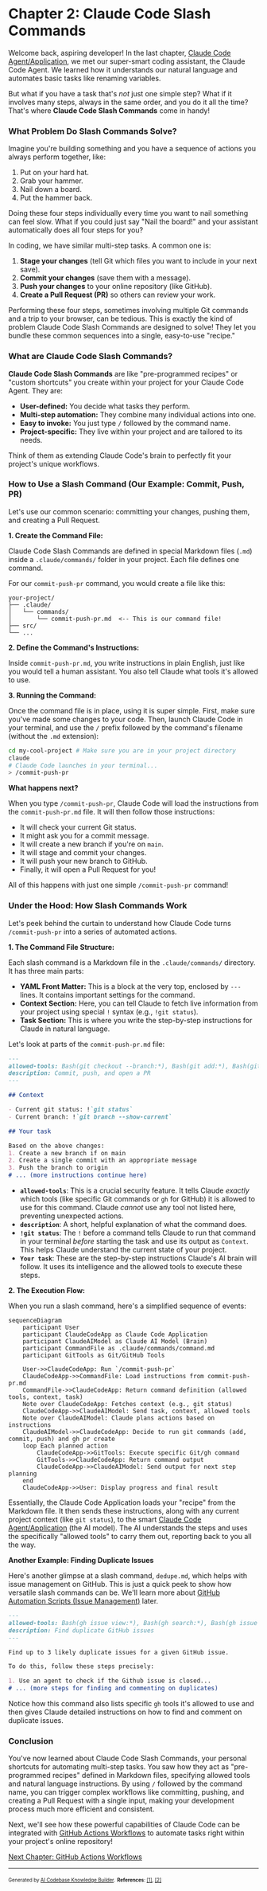 # Chapter 2: Claude Code Slash Commands

Welcome back, aspiring developer! In the last chapter, [Claude Code Agent/Application](01_claude_code_agent_application_.md), we met our super-smart coding assistant, the Claude Code Agent. We learned how it understands our natural language and automates basic tasks like renaming variables.

But what if you have a task that's *not* just one simple step? What if it involves many steps, always in the same order, and you do it all the time? That's where **Claude Code Slash Commands** come in handy!

### What Problem Do Slash Commands Solve?

Imagine you're building something and you have a sequence of actions you always perform together, like:
1.  Put on your hard hat.
2.  Grab your hammer.
3.  Nail down a board.
4.  Put the hammer back.

Doing these four steps individually every time you want to nail something can feel slow. What if you could just say "Nail the board!" and your assistant automatically does all four steps for you?

In coding, we have similar multi-step tasks. A common one is:

1.  **Stage your changes** (tell Git which files you want to include in your next save).
2.  **Commit your changes** (save them with a message).
3.  **Push your changes** to your online repository (like GitHub).
4.  **Create a Pull Request (PR)** so others can review your work.

Performing these four steps, sometimes involving multiple Git commands and a trip to your browser, can be tedious. This is exactly the kind of problem Claude Code Slash Commands are designed to solve! They let you bundle these common sequences into a single, easy-to-use "recipe."

### What are Claude Code Slash Commands?

**Claude Code Slash Commands** are like "pre-programmed recipes" or "custom shortcuts" you create within your project for your Claude Code Agent. They are:

*   **User-defined:** You decide what tasks they perform.
*   **Multi-step automation:** They combine many individual actions into one.
*   **Easy to invoke:** You just type `/` followed by the command name.
*   **Project-specific:** They live within your project and are tailored to its needs.

Think of them as extending Claude Code's brain to perfectly fit your project's unique workflows.

### How to Use a Slash Command (Our Example: Commit, Push, PR)

Let's use our common scenario: committing your changes, pushing them, and creating a Pull Request.

**1. Create the Command File:**

Claude Code Slash Commands are defined in special Markdown files (`.md`) inside a `.claude/commands/` folder in your project. Each file defines one command.

For our `commit-push-pr` command, you would create a file like this:

```
your-project/
├── .claude/
│   └── commands/
│       └── commit-push-pr.md  <-- This is our command file!
├── src/
└── ...
```

**2. Define the Command's Instructions:**

Inside `commit-push-pr.md`, you write instructions in plain English, just like you would tell a human assistant. You also tell Claude what tools it's allowed to use.

**3. Running the Command:**

Once the command file is in place, using it is super simple. First, make sure you've made some changes to your code. Then, launch Claude Code in your terminal, and use the `/` prefix followed by the command's filename (without the `.md` extension):

```bash
cd my-cool-project # Make sure you are in your project directory
claude
# Claude Code launches in your terminal...
> /commit-push-pr
```

**What happens next?**

When you type `/commit-push-pr`, Claude Code will load the instructions from the `commit-push-pr.md` file. It will then follow those instructions:

*   It will check your current Git status.
*   It might ask you for a commit message.
*   It will create a new branch if you're on `main`.
*   It will stage and commit your changes.
*   It will push your new branch to GitHub.
*   Finally, it will open a Pull Request for you!

All of this happens with just one simple `/commit-push-pr` command!

### Under the Hood: How Slash Commands Work

Let's peek behind the curtain to understand how Claude Code turns `/commit-push-pr` into a series of automated actions.

**1. The Command File Structure:**

Each slash command is a Markdown file in the `.claude/commands/` directory. It has three main parts:

*   **YAML Front Matter:** This is a block at the very top, enclosed by `---` lines. It contains important settings for the command.
*   **Context Section:** Here, you can tell Claude to fetch live information from your project using special `!` syntax (e.g., `!git status`).
*   **Task Section:** This is where you write the step-by-step instructions for Claude in natural language.

Let's look at parts of the `commit-push-pr.md` file:

```markdown
---
allowed-tools: Bash(git checkout --branch:*), Bash(git add:*), Bash(git commit:*), Bash(git push:*), Bash(gh pr create:*)
description: Commit, push, and open a PR
---

## Context

- Current git status: !`git status`
- Current branch: !`git branch --show-current`

## Your task

Based on the above changes:
1. Create a new branch if on main
2. Create a single commit with an appropriate message
3. Push the branch to origin
# ... (more instructions continue here)
```

*   **`allowed-tools`**: This is a crucial security feature. It tells Claude *exactly* which tools (like specific Git commands or `gh` for GitHub) it is allowed to use for this command. Claude *cannot* use any tool not listed here, preventing unexpected actions.
*   **`description`**: A short, helpful explanation of what the command does.
*   **`!git status`**: The `!` before a command tells Claude to run that command in your terminal *before* starting the task and use its output as `Context`. This helps Claude understand the current state of your project.
*   **`Your task`**: These are the step-by-step instructions Claude's AI brain will follow. It uses its intelligence and the allowed tools to execute these steps.

**2. The Execution Flow:**

When you run a slash command, here's a simplified sequence of events:

```mermaid
sequenceDiagram
    participant User
    participant ClaudeCodeApp as Claude Code Application
    participant ClaudeAIModel as Claude AI Model (Brain)
    participant CommandFile as .claude/commands/command.md
    participant GitTools as Git/GitHub Tools

    User->>ClaudeCodeApp: Run `/commit-push-pr`
    ClaudeCodeApp->>CommandFile: Load instructions from commit-push-pr.md
    CommandFile->>ClaudeCodeApp: Return command definition (allowed tools, context, task)
    Note over ClaudeCodeApp: Fetches context (e.g., git status)
    ClaudeCodeApp->>ClaudeAIModel: Send task, context, allowed tools
    Note over ClaudeAIModel: Claude plans actions based on instructions
    ClaudeAIModel->>ClaudeCodeApp: Decide to run git commands (add, commit, push) and gh pr create
    loop Each planned action
        ClaudeCodeApp->>GitTools: Execute specific Git/gh command
        GitTools->>ClaudeCodeApp: Return command output
        ClaudeCodeApp->>ClaudeAIModel: Send output for next step planning
    end
    ClaudeCodeApp->>User: Display progress and final result
```

Essentially, the Claude Code Application loads your "recipe" from the Markdown file. It then sends these instructions, along with any current project context (like `git status`), to the smart [Claude Code Agent/Application](01_claude_code_agent_application_.md) (the AI model). The AI understands the steps and uses the specifically "allowed tools" to carry them out, reporting back to you all the way.

**Another Example: Finding Duplicate Issues**

Here's another glimpse at a slash command, `dedupe.md`, which helps with issue management on GitHub. This is just a quick peek to show how versatile slash commands can be. We'll learn more about [GitHub Automation Scripts (Issue Management)](04_github_automation_scripts__issue_management__.md) later.

```markdown
---
allowed-tools: Bash(gh issue view:*), Bash(gh search:*), Bash(gh issue comment:*)
description: Find duplicate GitHub issues
---

Find up to 3 likely duplicate issues for a given GitHub issue.

To do this, follow these steps precisely:

1. Use an agent to check if the Github issue is closed...
# ... (more steps for finding and commenting on duplicates)
```

Notice how this command also lists specific `gh` tools it's allowed to use and then gives Claude detailed instructions on how to find and comment on duplicate issues.

### Conclusion

You've now learned about Claude Code Slash Commands, your personal shortcuts for automating multi-step tasks. You saw how they act as "pre-programmed recipes" defined in Markdown files, specifying allowed tools and natural language instructions. By using `/` followed by the command name, you can trigger complex workflows like committing, pushing, and creating a Pull Request with a single input, making your development process much more efficient and consistent.

Next, we'll see how these powerful capabilities of Claude Code can be integrated with [GitHub Actions Workflows](03_github_actions_workflows_.md) to automate tasks right within your project's online repository!

[Next Chapter: GitHub Actions Workflows](03_github_actions_workflows_.md)

---

<sub><sup>Generated by [AI Codebase Knowledge Builder](https://github.com/The-Pocket/Tutorial-Codebase-Knowledge).</sup></sub> <sub><sup>**References**: [[1]](https://github.com/anthropics/claude-code/blob/f73eee0ead76eec52b7d2852ff643fa98a49f75f/.claude/commands/commit-push-pr.md), [[2]](https://github.com/anthropics/claude-code/blob/f73eee0ead76eec52b7d2852ff643fa98a49f75f/.claude/commands/dedupe.md)</sup></sub>